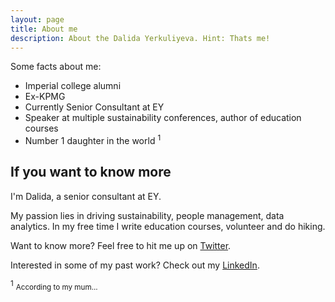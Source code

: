 ```yaml
---
layout: page
title: About me
description: About the Dalida Yerkuliyeva. Hint: Thats me!
---
```


Some facts about me:

* Imperial college alumni
* Ex-KPMG
* Currently Senior Consultant at EY
* Speaker at multiple sustainability conferences, author of education courses
* Number 1 daughter in the world <sup>1</sup>

## If you want to know more

I'm Dalida, a senior consultant at EY. 

My passion lies in driving sustainability, people management, data analytics. In my free time I write education courses, volunteer and do hiking.

Want to know more? Feel free to hit me up on [Twitter](https://twitter.com/DalidaYRK).

Interested in some of my past work? Check out my [LinkedIn](LINK).

<sup>1</sup> <small>According to my mum...</small>
